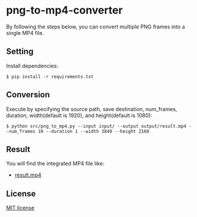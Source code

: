 # png-to-mp4-converter

By following the steps below, you can convert multiple PNG frames into a single MP4 file.

## Setting
Install dependencies:
```
$ pip install -r requirements.txt
```

## Conversion
Execute by specifying the source path, save destination, num_frames, duration, width(default is 1920), and height(default is 1080):
```
$ python src/png_to_mp4.py --input input/ --output output/result.mp4 --num_frames 10 --duration 1 --width 3840 --height 2160
```

## Result
You will find the integrated MP4 file like:
- [result.mp4](https://github.com/mozu-dev/png-to-mp4-converter/blob/main/output/result.mp4)

## License
[MIT license](https://github.com/mozu-dev/png-to-mp4-converter/blob/main/LICENSE)